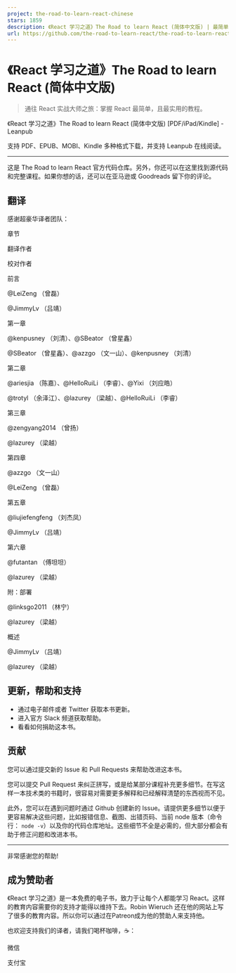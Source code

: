 ```yaml
---
project: the-road-to-learn-react-chinese
stars: 1859
description: 《React 学习之道》The Road to learn React (简体中文版) | 最简单，且最实用的 React 实战教程。
url: https://github.com/the-road-to-learn-react/the-road-to-learn-react-chinese
---
```


《React 学习之道》The Road to learn React (简体中文版)
===========================================

> 通往 React 实战大师之旅：掌握 React 最简单，且最实用的教程。

《React 学习之道》The Road to learn React (简体中文版) \[PDF/iPad/Kindle\] - Leanpub

支持 PDF、EPUB、MOBI、Kindle 多种格式下载，并支持 Leanpub 在线阅读。

* * *

这是 The Road to learn React 官方代码仓库。另外，你还可以在这里找到源代码和完整课程。如果你想的话，还可以在亚马逊或 Goodreads 留下你的评论。

翻译
--

感谢超豪华译者团队：

章节

翻译作者

校对作者

前言

@LeiZeng （曾磊）

@JimmyLv （吕靖）

第一章

@kenpusney （刘清）、@SBeator （曾星鑫）

@SBeator （曾星鑫）、@azzgo （文一山）、@kenpusney （刘清）

第二章

@ariesjia （陈嘉）、@HelloRuiLi （李睿）、@Yixi （刘应皓）

@trotyl （余泽江）、@lazurey （梁越）、@HelloRuiLi （李睿）

第三章

@zengyang2014 （曾扬）

@lazurey （梁越）

第四章

@azzgo （文一山）

@LeiZeng （曾磊）

第五章

@liujiefengfeng （刘杰凤）

@JimmyLv （吕靖）

第六章

@futantan （傅坦坦）

@lazurey （梁越）

附：部署

@linksgo2011 （林宁）

@lazurey （梁越）

概述

@JimmyLv （吕靖）

@lazurey （梁越）

更新，帮助和支持
--------

-   通过电子邮件或者 Twitter 获取本书更新。
-   进入官方 Slack 频道获取帮助。
-   看看如何捐助这本书。

贡献
--

您可以通过提交新的 Issue 和 Pull Requests 来帮助改进这本书。

您可以提交 Pull Request 来纠正拼写，或是给某部分课程补充更多细节。在写这样一本技术类的书籍时，很容易对需要更多解释和已经解释清楚的东西视而不见。

此外，您可以在遇到问题时通过 Github 创建新的 Issue。请提供更多细节以便于更容易解决这些问题，比如报错信息、截图、出错页码、当前 node 版本（命令行： `node -v`）以及你的代码仓库地址。这些细节不全是必需的，但大部分都会有助于修正问题和改进本书。

* * *

非常感谢您的帮助!

成为赞助者
-----

《React 学习之道》是一本免费的电子书，致力于让每个人都能学习 React。这样的教育内容需要你的支持才能得以维持下去。Robin Wieruch 还在他的网站上写了很多的教育内容。所以你可以通过在Patreon成为他的赞助人来支持他。

也欢迎支持我们的译者，请我们喝杯咖啡，☕️：

微信

支付宝
